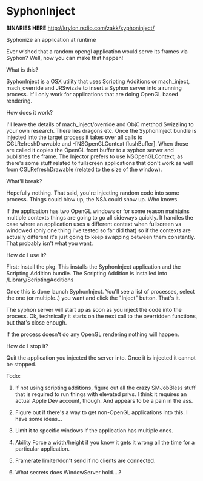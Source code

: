 SyphonInject
============


****BINARIES HERE**** http://krylon.rsdio.com/zakk/syphoninject/

Syphonize an application at runtime


Ever wished that a random opengl application would serve its frames via Syphon? Well, now you can make that happen!

What is this?


SyphonInject is a OSX utility that uses Scripting Additions or mach_inject, mach_override and JRSwizzle to insert a Syphon 
server into a running process. It'll only work for applications that are doing OpenGL based rendering.


How does it work?

I'll leave the details of mach_inject/override and ObjC metthod Swizzling to your own research. There lies dragons etc.
Once the SyphonInject bundle is injected into the target process it takes over all calls to CGLRefreshDrawable and 
-[NSOpenGLContext flushBuffer]. When those are called it copies the OpenGL front buffer to a syphon server and publishes
the frame. The Injector prefers to use NSOpenGLContext, as there's some stuff related to fullscreen applications that
don't work as well from CGLRefreshDrawable (related to the size of the window).

What'll break?

Hopefully nothing. That said, you're injecting random code into some process. Things could blow up, the NSA could show
up. Who knows.

If the application has two OpenGL windows or for some reason maintains multiple contexts things are going to go all
sideways quickly. It handles the case where an application uses a different context when fullscreen vs windowed 
(only one thing I've tested so far did that) so if the contexts are actually different it's just going to keep swapping
between them constantly. That probably isn't what you want. 

How do I use it?

First: Install the pkg. This installs the SyphonInject application and the Scripting Addition bundle. The Scripting Addition
is installed into /Library/ScriptingAdditions

Once this is done launch SyphonInject. You'll see a list of processes, select the one (or multiple..) you want and click the
"Inject" button. That's it.

The syphon server will start up as soon as you inject the code into the process. Ok, technically it starts on the next
call to the overridden functions, but that's close enough.

If the process doesn't do any OpenGL rendering nothing will happen.

How do I stop it?

Quit the application you injected the server into. Once it is injected it cannot be stopped.


Todo:


 
1) If not using scripting additions, figure out all the crazy SMJobBless stuff that is required to run things with
   elevated privs. I think it requires an actual Apple Dev account, though. And appears to be a pain in the ass.
   
2) Figure out if there's a way to get non-OpenGL applications into this. I have some ideas...

3) Limit it to specific windows if the application has multiple ones.

4) Ability Force a width/height if you know it gets it wrong all the time for a particular application.

5) Framerate limiter/don't send if no clients are connected.

6) What secrets does WindowServer hold....?




